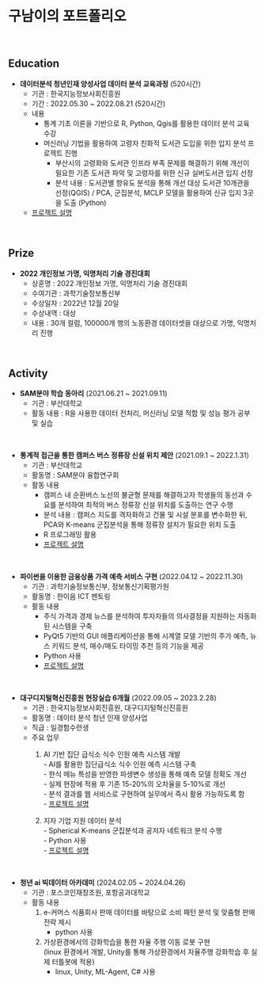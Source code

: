 # 구남이의 포트폴리오

<br/>

## Education
+ __데이터분석 청년인재 양성사업 데이터 분석 교육과정__ (520시간)
  + 기관 : 한국지능정보사회진흥원
  + 기간 : 2022.05.30 ~ 2022.08.21 (520시간)
  + 내용
    + 통계 기초 이론을 기반으로 R, Python, Qgis를 활용한 데이터 분석 교육 수강
    + 머신러닝 기법을 활용하여 고령자 친화적 도서관 도입을 위한 입지 분석 프로젝트 진행
      + 부산시의 고령화와 도서관 인프라 부족 문제를 해결하기 위해 개선이 필요한 기존 도서관 파악 및 고령자를 위한 신규 실버도서관 입지 선정
      + 분석 내용 : 도서관별 향유도 분석을 통해 개선 대상 도서관 10개관을 선정(QGIS) / PCA, 군집분석, MCLP 모델을 활용하여 신규 입지 3곳을 도출 (Python)
  + [프로젝트 설명](https://github.com/gunami0058/portfolio/blob/main/%EA%B3%A0%EB%A0%B9%EC%9E%90%20%EC%B9%9C%ED%99%94%EC%A0%81%20%EB%8F%84%EC%84%9C%EA%B4%80%20%EB%8F%84%EC%9E%85%EC%9D%84%20%EC%9C%84%ED%95%9C%20%EB%8D%B0%EC%9D%B4%ED%84%B0%20%EA%B8%B0%EB%B0%98%20%EC%9E%85%EC%A7%80%20%EB%B6%84%EC%84%9D.pdf)

<br/>

## Prize
+ __2022 개인정보 가명, 익명처리 기술 경진대회__
  + 상훈명 : 2022 개인정보 가명, 익명처리 기술 경진대회
  + 수여기관 : 과학기술정보통신부
  + 수상일자 : 2022년 12월 20일
  + 수상내역 : 대상
  + 내용 : 30개 컬럼, 100000개 행의 노동환경 데이터셋을 대상으로 가명, 익명처리 진행

<br/>

## Activity
+ __SAM분야 학습 동아리__ (2021.06.21 ~ 2021.09.11)
  + 기관 : 부산대학교
  + 활동 내용 : R을 사용한 데이터 전처리, 머신러닝 모델 적합 및 성능 평가 공부 및 실습
<br/>

+ __통계적 접근을 통한 캠퍼스 버스 정류장 신설 위치 제안__ (2021.09.1 ~ 2022.1.31)
  + 기관 : 부산대학교
  + 활동명 : SAM분야 융합연구회
  + 활동 내용 
    + 캠퍼스 내 순환버스 노선의 불균형 문제를 해결하고자 학생들의 동선과 수요를 분석하여 최적의 버스 정류장 신설 위치를 도출하는 연구 수행
    + 분석 내용 : 캠퍼스 지도를 격자화하고 건물 및 시설 분포를 변수화한 뒤, PCA와 K-means 군집분석을 통해 정류장 설치가 필요한 위치 도출
    + R 프로그래밍 활용
    + [프로젝트 설명](https://github.com/gunami0058/portfolio/blob/main/%ED%86%B5%EA%B3%84%EC%A0%81%20%EC%A0%91%EA%B7%BC%EC%9D%84%20%ED%86%B5%ED%95%9C%20%EC%BA%A0%ED%8D%BC%EC%8A%A4%20%EB%B2%84%EC%8A%A4%20%EC%A0%95%EB%A5%98%EC%9E%A5%20%EC%8B%A0%EC%84%A4%20%EC%9C%84%EC%B9%98%20%EC%A0%9C%EC%95%88.pdf)

<br/>

+ __파이썬을 이용한 금융상품 가격 예측 서비스 구현__ (2022.04.12 ~ 2022.11.30)
   + 기관 : 과학기술정보통신부, 정보통신기획평가원
   +  활동명 : 한이음 ICT 멘토링
   +  활동 내용
      +  주식 가격과 경제 뉴스를 분석하여 투자자들의 의사결정을 지원하는 자동화된 시스템을 구축
      +  PyQt5 기반의 GUI 애플리케이션을 통해 시계열 모델 기반의 주가 예측, 뉴스 키워드 분석, 매수/매도 타이밍 추천 등의 기능을 제공
      +  Python 사용
      +  [프로젝트 설명](https://github.com/gunami0058/portfolio/blob/main/%ED%8C%8C%EC%9D%B4%EC%8D%AC%EC%9D%84%20%EC%9D%B4%EC%9A%A9%ED%95%9C%20%EA%B8%88%EC%9C%B5%EC%83%81%ED%92%88%20%EA%B0%80%EA%B2%A9%20%EC%98%88%EC%B8%A1%20%EC%84%9C%EB%B9%84%EC%8A%A4%20%EA%B5%AC%ED%98%84.pdf)

<br/> 

+ __대구디지털혁신진흥원 현장실습 6개월__ (2022.09.05 ~ 2023.2.28)
  + 기관 : 한국지능정보사회진흥원, 대구디지털혁신진흥원
  + 활동명 : 데이터 분석 청년 인재 양성사업
  + 직급 : 일경험수련생
  + 주요 업무
    1. AI 기반 집단 급식소 식수 인원 예측 시스템 개발 
    <br/> - AI를 활용한 집단급식소 식수 인원 예측 시스템 구축
    <br/> - 한식 메뉴 특성을 반영한 파생변수 생성을 통해 예측 모델 정확도 개선
    <br/> - 실제 현장에 적용 후 기존 15-20%의 오차율을 5-10%로 개선
    <br/> - 분석 결과를 웹 서비스로 구현하여 실무에서 즉시 활용 가능하도록 함
    <br/> - [프로젝트 설명](https://github.com/gunami0058/portfolio/blob/main/AI%20%EA%B8%B0%EB%B0%98%20%EC%A7%91%EB%8B%A8%EA%B8%89%EC%8B%9D%EC%86%8C%20%EC%8B%9D%EC%88%98%20%EC%98%88%EC%B8%A1%20%EC%8B%9C%EC%8A%A4%ED%85%9C%20%EA%B5%AC%EC%B6%95.pdf)

    2. 지자 기업 지원 데이터 분석 
    <br/> - Spherical K-means 군집분석과 공저자 네트워크 분석 수행
    <br/> - Python 사용
    <br/> - [프로젝트 설명](https://github.com/gunami0058/portfolio/blob/main/%EC%A7%80%EC%9E%90%EC%B2%B4%20%EA%B8%B0%EC%97%85%EC%A7%80%EC%9B%90%20%EB%8D%B0%EC%9D%B4%ED%84%B0%20%EB%B6%84%EC%84%9D.pdf)

<br/> 

+ __청년 ai 빅데이터 아카데미__ (2024.02.05 ~ 2024.04.26)
  + 기관 : 포스코인재창조원, 포항공과대학교
  + 활동 내용
    1.   e-커머스 식품회사 판매 데이터를 바탕으로 소비 패턴 분석 및 맞춤형 판매 전략 제시
          + python 사용
    2.   가상환경에서의 강화학습을 통한 자율 주행 이동 로봇 구현 <br/> (linux 환경에서 개발, Unity를 통해 가상환경에서 자율주행 강화학습 후 실제 터틀봇에 적용)
          + linux, Unity, ML-Agent, C# 사용
